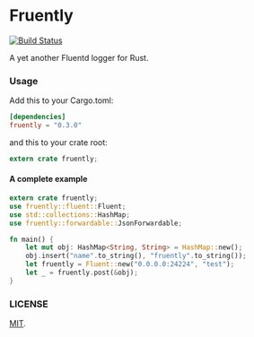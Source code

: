 Fruently
===

[![Build Status](https://travis-ci.org/cosmo0920/fruently.svg?branch=master)](https://travis-ci.org/cosmo0920/fruently)

A yet another Fluentd logger for Rust.

### Usage

Add this to your Cargo.toml:

```toml
[dependencies]
fruently = "0.3.0"
```

and this to your crate root:

```rust
extern crate fruently;
```

#### A complete example

```rust
extern crate fruently;
use fruently::fluent::Fluent;
use std::collections::HashMap;
use fruently::forwardable::JsonForwardable;

fn main() {
    let mut obj: HashMap<String, String> = HashMap::new();
    obj.insert("name".to_string(), "fruently".to_string());
    let fruently = Fluent::new("0.0.0.0:24224", "test");
    let _ = fruently.post(&obj);
}
```

### LICENSE

[MIT](LICENSE).
